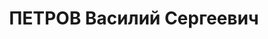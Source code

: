 ---
title: ПЕТРОВ Василий Сергеевич
description: 'Род. в 1894, Саратовская обл., Чапаевский р-н, с. Наумовка. Проживал:
  г. Харьков. Комендант г. Харькова.

  Арестован Харьковским областным УНКВД. 06.11.1937. Обв.: измена Родине, терракт,
  антисоветская деятельность. Приговор: ВС СССР, 05.01.1938 – ВМН. Расстрелян 06.01.1938,
  г.Харьков.

  Реабилитирован Верховным судом СССР 19.07.1957'
---